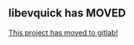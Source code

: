 ## libevquick has MOVED

[This project has moved to gitlab!](https://gitlab.com/danielinux/libevquick)

